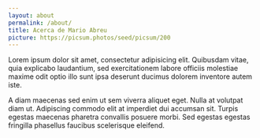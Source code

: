 ```yaml
---
layout: about
permalink: /about/
title: Acerca de Mario Abreu
picture: https://picsum.photos/seed/picsum/200
---
```

Lorem ipsum dolor sit amet, consectetur adipisicing elit. Quibusdam vitae, quia explicabo laudantium, sed exercitationem labore officiis molestiae maxime odit optio illo sunt ipsa deserunt ducimus dolorem inventore autem iste.

A diam maecenas sed enim ut sem viverra aliquet eget. Nulla at volutpat diam ut. Adipiscing commodo elit at imperdiet dui accumsan sit. Turpis egestas maecenas pharetra convallis posuere morbi. Sed egestas egestas fringilla phasellus faucibus scelerisque eleifend.